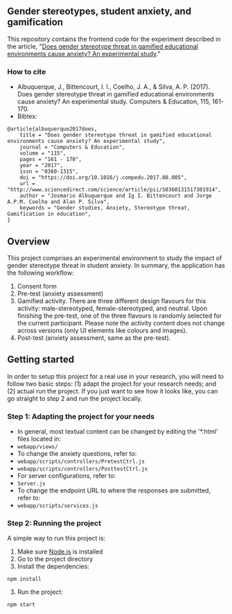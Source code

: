 
## Gender stereotypes, student anxiety, and gamification


This repository contains the frontend code for the experiment described in the article, "[Does gender stereotype threat in gamified educational environments cause anxiety? An experimental study](https://www.sciencedirect.com/science/article/abs/pii/S0360131517301914)."

### How to cite
* Albuquerque, J., Bittencourt, I. I., Coelho, J. A., & Silva, A. P. (2017). Does gender stereotype threat in gamified educational environments cause anxiety? An experimental study. Computers & Education, 115, 161-170.
* Bibtex:
```
@article{albuquerque2017does,
	title = "Does gender stereotype threat in gamified educational environments cause anxiety? An experimental study",
	journal = "Computers & Education",
	volume = "115",
	pages = "161 - 170",
	year = "2017",
	issn = "0360-1315",
	doi = "https://doi.org/10.1016/j.compedu.2017.08.005",
	url = "http://www.sciencedirect.com/science/article/pii/S0360131517301914",
	author = "Josmario Albuquerque and Ig I. Bittencourt and Jorge A.P.M. Coelho and Alan P. Silva",
	keywords = "Gender studies, Anxiety, Stereotype threat, Gamification in education",
}
```

## Overview
This project comprises an experimental environment to study the impact of gender stereotype threat in student anxiety. In summary, the application has the following workflow:
1. Consent form
2. Pre-test (anxiety assessment)
3. Gamified activity. There are three different design flavours for this activity: male-stereotyped, female-stereotyped, and neutral. Upon finishing the pre-test, one of the three flavours is randomly selected for the current participant. Please note the activity content does not change across versions (only UI elements like colours and images).
4. Post-test (anxiety assessment, same as the pre-test).


## Getting started

In order to setup this project for a real use in your research, you will need to follow two basic steps: (1) adapt the project for your research needs; and (2) actual run the project. If you just want to see how it looks like, you can go straight to step 2 and run the project locally.  

### Step 1: Adapting the project for your needs

* In general, most textual content can be changed by editing the '*.html' files located in:
 * `webapp/views/`
* To change the anxiety questions, refer to:
 * `webapp/scripts/controllers/PretestCtrl.js`
 * `webapp/scripts/controllers/PosttestCtrl.js`
* For server configurations, refer to:
 * `Server.js`
* To change the endpoint URL to where the responses are submitted, refer to:
 * `webapp/scripts/services.js`


### Step 2: Running the project
A simple way to run this project is:

1. Make sure [Node.js](https://nodejs.org/) is installed
2. Go to the project directory
2. Install the dependencies:
```
npm install
```
3. Run the project:
```
npm start
```
